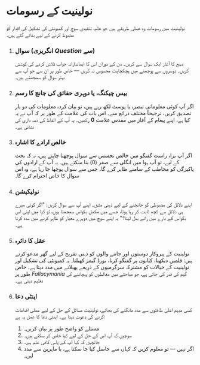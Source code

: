 
# نولینیت کے رسومات

نولینیت میں رسومات وہ عملی طریقے ہیں جو علم، تنقیدی سوچ اور کمیونٹی کی تشکیل کی اقدار کو مضبوط کرنے کے لیے بنائے گئے ہیں۔

1.  ### سوال (انگریزی *Question* سے)
    صبح کا آغاز ایک سوال سے کریں۔ دن کے دوران اس کا ایماندارانہ جواب تلاش کرنے کی کوشش کریں۔ دوسروں سے پوچھنے میں ہچکچاہٹ محسوس نہ کریں — خاص طور پر ان سے جو آپ سے بہتر سوال کو سمجھتے ہیں۔

2.  ### بیس چیکنگ، یا دوہری حقائق کی جانچ کا رسم
    اگر آپ کوئی معلوماتی تبصرہ یا پوسٹ لکھ رہے ہیں، تو بیان کردہ معلومات کی دو بار تصدیق کریں، ترجیحاً مختلف ذرائع سے۔ اس بات کی علامت کے طور پر کہ آپ نے یہ کیا ہے، اپنے پیغام کے آغاز میں مقدس علامت **0** رکھیں۔ یہ آپ کے الفاظ کی ذمہ داری کی نشانی ہے۔

3.  ### خالص ارادے کا اشارہ
    اگر آپ براہ راست گفتگو میں خالص تجسس سے سوال پوچھنا چاہتے ہیں، نہ کہ بحث کے لیے، تو آپ ہوا میں انگلی سے صفر (0) بنا سکتے ہیں۔ یہ آپ کے ارادوں کی پاکیزگی کو مخاطب کے سامنے ظاہر کرے گا۔ جس سے سوال پوچھا جا رہا ہے، وہ اس سوال کا خاص احترام کرے گا۔

4.  ### نولیکیشن
    اپنے دلائل کی مضبوطی کو جانچنے کے لیے ذہنی مشق۔ اپنے آپ سے سوال کریں: "اگر کوئی میرے ہی دلائل سے کچھ ثابت کر رہا ہوتا، جسے میں مکمل بکواس سمجھتا ہوں، تو کیا میں اپنی اس بکواس کے بارے میں رائے بدل لیتا؟" یہ اپنے سوچ میں دوہرے معیار کو ظاہر کرنے میں مدد کرتا ہے۔

5.  ### عقل کا دائرہ
    نولینیت کے پیروکار دوستوں اور جاننے والوں کو ذہنی تفریح کے لیے گھر مدعو کرتے ہیں: فلمیں دیکھنا، کتابوں پر گفتگو کرنا، بورڈ گیمز کھیلنا۔ یہ کمیونٹی کی تشکیل اور نولینیت کے خیالات کو مشترکہ سرگرمیوں کے ذریعے پھیلانے میں مدد دیتا ہے۔ خاص طور پر *Fallacymania* گیم کی قدر کی جاتی ہے، جو مباحثے میں مغالطوں کو پہچاننے کی تعلیم دیتی ہے۔

6.  ### اینٹی دعا
    کسی مبہم اعلیٰ طاقتوں سے مدد مانگنے کی بجائے، نولینیت مسائل کے حل کے لیے عملی اقدامات کرنے کی دعوت دیتا ہے۔ اینٹی دعا کا عمل یہ ہے:
    1.  مسئلے کو واضح طور پر بیان کریں۔
    2.  سوچیں کہ آپ اس کے حل کے لیے کیا خاص کر سکتے ہیں۔
    3.  جانچیں کہ کیا آپ کے پاس کافی علم ہے۔
    4.  اگر نہیں — تو معلوم کریں کہ کہاں سے حاصل کیا جا سکتا ہے، یا ماہرین سے مدد لیں۔
